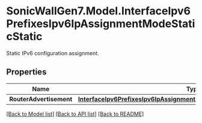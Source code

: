 # SonicWallGen7.Model.InterfaceIpv6PrefixesIpv6IpAssignmentModeStaticStatic
Static IPv6 configuration assignment.

## Properties

Name | Type | Description | Notes
------------ | ------------- | ------------- | -------------
**RouterAdvertisement** | [**InterfaceIpv6PrefixesIpv6IpAssignmentModeStaticStaticRouterAdvertisement**](InterfaceIpv6PrefixesIpv6IpAssignmentModeStaticStaticRouterAdvertisement.md) |  | [optional] 

[[Back to Model list]](../README.md#documentation-for-models) [[Back to API list]](../README.md#documentation-for-api-endpoints) [[Back to README]](../README.md)

